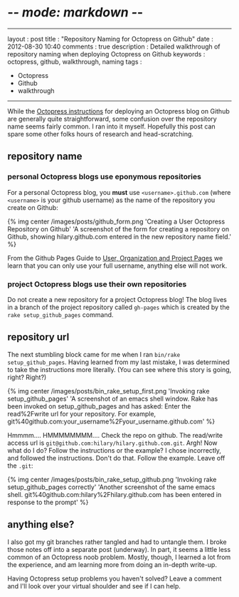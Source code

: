 # -*- mode: markdown -*-
---
layout      : post
title       : "Repository Naming for Octopress on Github"
date        : 2012-08-30 10:40
comments    : true
description : Detailed walkthrough of repository naming when deploying Octopress on Github
keywords    : octopress, github, walkthrough, naming
tags        : 
- Octopress
- Github
- walkthrough
---

While the [Octopress instructions][1] for deploying an
Octopress blog on Github are generally quite straightforward,
some confusion over the repository name seems fairly common.
I ran into it myself. Hopefully this post can spare some
other folks hours of research and head-scratching.<!--more-->

## repository name

### personal Octopress blogs use eponymous repositories

For a personal Octopress blog, you **must** use
`<username>.github.com` (where `<username>` is your github username)
as the name of the repository you create on Github:

{% img center /images/posts/github_form.png 'Creating a User Octopress Repository on Github' 'A screenshot of the form for creating a repository on Github, showing hilary.github.com entered in the new repository name field.' %}

From the Github Pages Guide to [User, Organization and Project Pages][2] we
learn that you can only use your full username, anything else will not work.

### project Octopress blogs use their own repositories

Do not create a new repository for a project Octopress blog! The blog
lives in a branch of the project repository called `gh-pages` which is
created by the `rake setup_github_pages` command.

## repository url

The next stumbling block came for me when I ran `bin/rake setup_github_pages`.
Having learned from my last mistake, I was determined to take the instructions
more literally. (You can see where this story is going, right? Right?) 

{% img center /images/posts/bin_rake_setup_first.png 'Invoking rake setup_github_pages' 'A screenshot of an emacs shell window. Rake has been invoked on setup_github_pages and has asked: Enter the read%2Fwrite url for your repository. For example, git%40github.com:your_username%2Fyour_username.github.com' %}

Hmmmm.... HMMMMMMMM.... Check the repo on github. The read/write access url
is `git@github.com:hilary/hilary.github.com.git`. Argh! Now what do I do?
Follow the instructions or the example? I chose incorrectly, and followed
the instructions. Don't do that. Follow the example. Leave off the `.git`:

{% img center /images/posts/bin_rake_setup_github.png 'Invoking rake setup_github_pages correctly' 'Another screenshot of the same emacs shell. git%40github.com:hilary%2Fhilary.github.com has been entered in response to the prompt' %}

## anything else?

I also got my git branches rather tangled and had to untangle them. I
broke those notes off into a separate post (underway). In part, it
seems a little less common of an Octopress noob problem. Mostly,
though, I learned a lot from the experience, and am learning more from
doing an in-depth write-up.

Having Octopress setup problems you haven't solved? Leave a comment and I'll
look over your virtual shoulder and see if I can help.

  [1]: http://octopress.org/docs/deploying/github/
  [2]: https://help.github.com/articles/user-organization-and-project-pages
